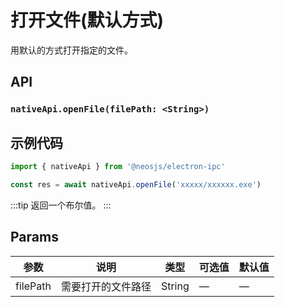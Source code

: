 # 打开文件(默认方式) <BadgeTip text="异步" type="green"></BadgeTip>

用默认的方式打开指定的文件。


## API
### `nativeApi.openFile(filePath: <String>)`
### 

## 示例代码
```js
import { nativeApi } from '@neosjs/electron-ipc'

const res = await nativeApi.openFile('xxxxx/xxxxxx.exe')
```
:::tip
返回一个布尔值。
:::

## Params

| 参数  | 说明     | 类型   | 可选值     | 默认值 |
| ----- | -------- | ------ | ---------- | ------ |
| filePath | 需要打开的文件路径 | String | — | —     |
